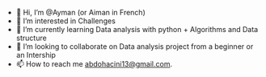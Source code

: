 - 👋 Hi, I’m @Ayman (or Aiman in French)
- 👀 I’m interested in Challenges
- 🌱 I’m currently learning Data analysis with python + Algorithms and Data structure
- 💞️ I’m looking to collaborate on Data analysis project from a beginner or an Intership
- 📫 How to reach me abdohacini13@gmail.com.

<!---
Wewee02/Wewee02 is a ✨ special ✨ repository because its `README.md` (this file) appears on your GitHub profile.
You can click the Preview link to take a look at your changes.
--->
